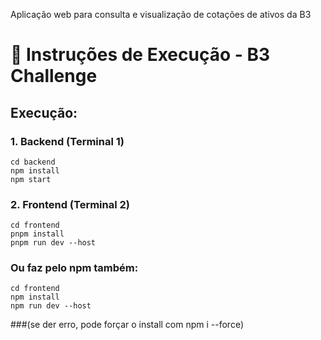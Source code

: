 Aplicação web para consulta e visualização de cotações de ativos da B3

# 🚀 Instruções de Execução - B3 Challenge

## Execução:

### 1. Backend (Terminal 1)
```
cd backend
npm install
npm start
```

### 2. Frontend (Terminal 2)
```
cd frontend
pnpm install
pnpm run dev --host
```
### Ou faz pelo npm também:
```
cd frontend
npm install
npm run dev --host
```
###(se der erro, pode forçar o install com npm i --force)
